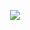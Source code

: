 <p align="center">
  <img src="https://github.com/Macc0de/Learning_of_C/assets/138070020/dea1309f-4659-42be-96ba-60b4eec66d3c">
</p>
